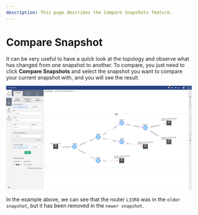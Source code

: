 ```yaml
---
description: This page describes the Compare Snapshots feature.
---
```


# Compare Snapshot

It can be very useful to have a quick look at the topology and observe what has
changed from one snapshot to another. To compare, you just need to click
**Compare Snapshots** and select the snapshot you want to compare your current
snapshot with, and you will see the result.

![Compare Snapshots](snap_shoot_comparison_animated.gif)

In the example above, we can see that the router `L33R8` was in the `older
snapshot`, but it has been removed in the `newer snapshot`.
